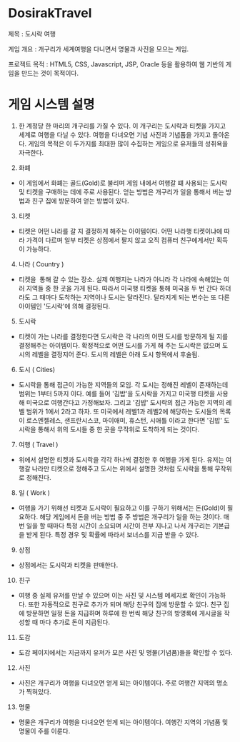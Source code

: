 # DosirakTravel

제목 : 도시락 여행

게임 개요 : 개구리가 세계여행을 다니면서 명물과 사진을 모으는 게임.

프로젝트 목적 : HTML5, CSS, Javascript, JSP, Oracle 등을 활용하여 웹 기반의 게임을 만드는 것이 목적이다.

# 게임 시스템 설명
1. 한 계정당 한 마리의 개구리를 가질 수 있다. 이 개구리는 도시락과 티켓을 가지고 세계로 여행을 다닐 수 있다. 여행을 다녀오면 기념 사진과 기념품을 가지고 돌아온다. 게임의 목적은 이 두가지를 최대한 많이 수집하는 게임으로 유저들의 성취욕을 자극한다.

2. 화폐
 - 이 게임에서 화폐는 골드(Gold)로 불리며 게임 내에서 여행갈 떄 사용되는 도시락 및 티켓을 구매하는 데에 주로 사용된다. 얻는 방법은 개구리가 일을 통해서 버는 방법과 친구 집에 방문하여 얻는 방법이 있다.
 
3. 티켓
 - 티켓은 어떤 나라를 갈 지 결정하게 해주는 아이템이다. 어떤 나라행 티켓이냐에 따라 가격이 다르며 일부 티켓은 상점에서 팔지 않고 오직 컴퓨터 친구에게서만 획득이 가능하다.
  
4. 나라 ( Country )
 - 티켓을  통해 갈 수 있는 장소. 실제 여행지는 나라가 아니라 각 나라에 속해있는 여러 지역들 중 한 곳을 가게 된다. 따라서 미국행 티켓을 통해 미국을 두 번 간다 하더라도 그 때마다 도착하는 지역이나 도시는 달라진다. 달라지게 되는 변수는 또 다른 아이템인 '도시락'에 의해 결정된다.
 
5. 도시락
 - 티켓이 가는 나라를 결정한다면 도시락은 각 나라의 어떤 도시를 방문하게 될 지를 결정해주는 아이템이다. 확정적으로 어떤 도시를 가게 해 주는 도시락은 없으며 도시의 레벨을 결정지어 준다. 도시의 레벨은 아래 도시 항목에서 후술됨.
 
6. 도시 ( Cities)
 - 도시락을 통해 접근이 가능한 지역들의 모임. 각 도시는 정해진 레벨이 존재하는데 범위는 1부터 5까지 이다. 예를 들어 '김밥'을 도시락을 가지고 미국행 티켓을 사용해 미국으로 여행간다고 가정해보자. 그리고 '김밥' 도시락의 접근 가능한 지역의 레벨 범위가 1에서 2라고 하자. 또 미국에서 레벨1과 레벨2에 해당하는 도시들의 목록이 로스엔젤레스, 샌프란시스코, 마이애미, 휴스턴, 시애틀 이라고 한다면 '김밥' 도시락을 통해서 위의 도시들 중 한 곳을 무작위로 도착하게 되는 것이다. 
 
7. 여행 ( Travel )
- 위에서 설명한 티켓과 도시락을 각각 하나씩 결정한 후 여행을 가게 된다. 유저는 여행갈 나라만 티켓으로 정해주고 도시는 위에서 설명한 것처럼 도시락을 통해 무작위로 정해진다.

8. 일 ( Work )
 - 여행을 가기 위해선 티켓과 도시락이 필요하고 이를 구하기 위해서는 돈(Gold)이 필요하다. 해당 게임에서 돈을 버는 방법 중 주 방법은 개구리가 일을 하는 것이다. 매번 일을 할 때마다 특정 시간이 소요되며 시간이 전부 지나고 나서 개구리는 기본급을 받게 된다. 특정 경우 및 확률에 따라서 보너스를 지급 받을 수 있다.
 
9. 상점
 - 상점에서는 도시락과 티켓을 판매한다.
 
10. 친구
 - 여행 중 실제 유저를 만날 수 있으며 이는 사진 및 시스템 메세지로 확인이 가능하다. 또한 자동적으로 친구로 추가가 되며 해당 친구의 집에 방문할 수 있다. 친구 집에 방문하면 일정 돈을 지급하며 하루에 한 번씩 해당 친구의 방명록에 게시글을 작성할 때 마다 추가로 돈이 지급된다.
 
11. 도감
 - 도감 페이지에서는 지금까지 유저가 모은 사진 및 명물(기념품)들을 확인할 수 있다.
 
12. 사진
 - 사진은 개구리가 여행을 다녀오면 얻게 되는 아이템이다. 주로 여행간 지역의 명소가 찍혀있다.
 
13. 명물
 - 명물은 개구리가 여행을 다녀오면 얻게 되는 아이템이다. 여행간 지역의 기념품 및 명물이 주를 이룬다.
